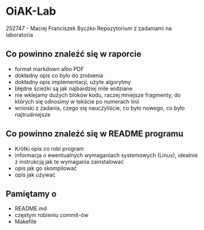# OiAK-Lab
252747 - Maciej Franciszek Byczko
Repozytorium z zadaniami na laboratoria
## Co powinno znaleźć się w raporcie

* format markdown albo PDF
* dokładny opis co było do zrobienia
* dokładny opis implementacji, użyte algorytmy
* błędne ścieżki są jak najbardziej mile widziane
* nie wklejamy dużych bloków kodu, raczej mniejsze fragmenty, do których się odnosimy w tekście po numerach linii
* wnioski z zadania, czego się nauczyliście, co było nowego, co było najtrudniejsze

## Co powinno znaleźć się w README programu

* Krótki opis co robi program
* informacja o ewentualnych wymaganiach systemowych (Linux), idealnie z instrukcją jak te wymagania zainstalować
* opis jak go skompilować
* opis jak używać

## Pamiętamy o

* README.md
* częstym robieniu commit-ów
* Makefile

